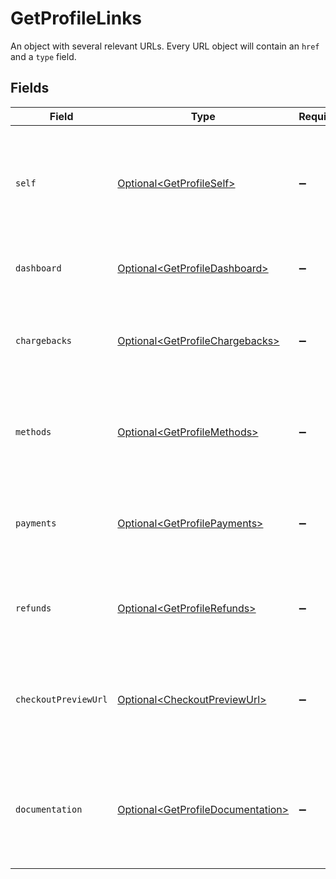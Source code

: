 # GetProfileLinks

An object with several relevant URLs. Every URL object will contain an `href` and a `type` field.


## Fields

| Field                                                                                      | Type                                                                                       | Required                                                                                   | Description                                                                                |
| ------------------------------------------------------------------------------------------ | ------------------------------------------------------------------------------------------ | ------------------------------------------------------------------------------------------ | ------------------------------------------------------------------------------------------ |
| `self`                                                                                     | [Optional\<GetProfileSelf>](../../models/operations/GetProfileSelf.md)                     | :heavy_minus_sign:                                                                         | In v2 endpoints, URLs are commonly represented as objects with an `href` and `type` field. |
| `dashboard`                                                                                | [Optional\<GetProfileDashboard>](../../models/operations/GetProfileDashboard.md)           | :heavy_minus_sign:                                                                         | Link to the profile in the Mollie dashboard.                                               |
| `chargebacks`                                                                              | [Optional\<GetProfileChargebacks>](../../models/operations/GetProfileChargebacks.md)       | :heavy_minus_sign:                                                                         | The API resource URL of the chargebacks that belong to this profile.                       |
| `methods`                                                                                  | [Optional\<GetProfileMethods>](../../models/operations/GetProfileMethods.md)               | :heavy_minus_sign:                                                                         | The API resource URL of the methods that are enabled for this profile.                     |
| `payments`                                                                                 | [Optional\<GetProfilePayments>](../../models/operations/GetProfilePayments.md)             | :heavy_minus_sign:                                                                         | The API resource URL of the payments that belong to this profile.                          |
| `refunds`                                                                                  | [Optional\<GetProfileRefunds>](../../models/operations/GetProfileRefunds.md)               | :heavy_minus_sign:                                                                         | The API resource URL of the refunds that belong to this profile.                           |
| `checkoutPreviewUrl`                                                                       | [Optional\<CheckoutPreviewUrl>](../../models/operations/CheckoutPreviewUrl.md)             | :heavy_minus_sign:                                                                         | The hosted checkout preview URL. You need to be logged in to access this page.             |
| `documentation`                                                                            | [Optional\<GetProfileDocumentation>](../../models/operations/GetProfileDocumentation.md)   | :heavy_minus_sign:                                                                         | In v2 endpoints, URLs are commonly represented as objects with an `href` and `type` field. |